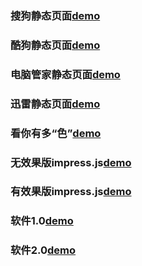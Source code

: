 <h3>搜狗静态页面<a href="https://hyyqcweb.github.io/sougou.htm">demo</a></h3>
<h3>酷狗静态页面<a href="https://hyyqcweb.github.io/KuGou/index.html">demo</a></h3>
<h3>电脑管家静态页面<a href="https://hyyqcweb.github.io/computer/index.html">demo</a></h3>
<h3>迅雷静态页面<a href="https://hyyqcweb.github.io/迅雷/news.html">demo</a></h3>
<h3>看你有多“色”<a href="https://hyyqcweb.github.io/game/demo/index.html">demo</a></h3>
<h3>无效果版impress.js<a href="https://hyyqcweb.github.io/inconceivable_font/index.html#/bored">demo</a></h3>
<h3>有效果版impress.js<a href="https://hyyqcweb.github.io/inconceivable_fonts/index.html#/bored">demo</a></h3>
<h3>软件1.0<a href="https://hyyqcweb.github.io/soft1.0/index.html">demo</a></h3>
<h3>软件2.0<a href="https://hyyqcweb.github.io/soft2.0/index.html">demo</a></h3>


